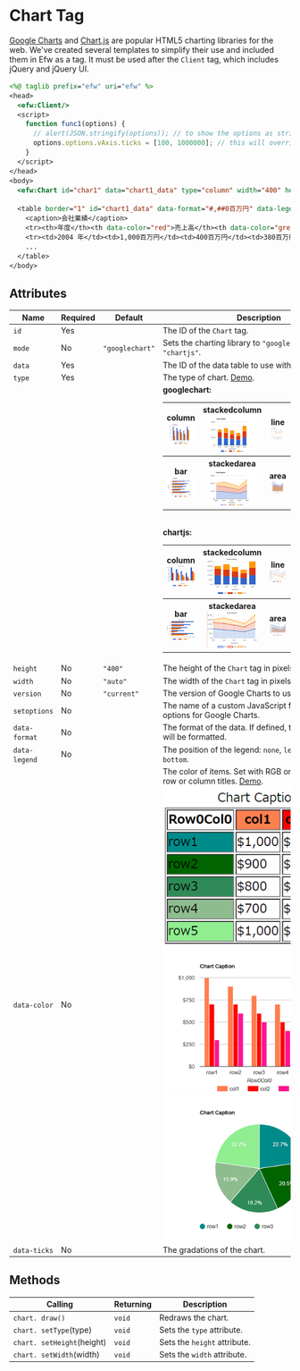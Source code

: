 # Chart Tag

[Google Charts](https://developers.google.com/chart/) and [Chart.js](https://www.chartjs.org/) are popular HTML5 charting libraries for the web. We've created several templates to simplify their use and included them in Efw as a tag. It must be used after the `Client` tag, which includes jQuery and jQuery UI.

```jsp
<%@ taglib prefix="efw" uri="efw" %>
<head>
  <efw:Client/>
  <script>
    function func1(options) {
      // alert(JSON.stringify(options)); // to show the options as string.
      options.options.vAxis.ticks = [100, 1000000]; // this will override the data-ticks attribute
    }
  </script>
</head>
<body>
  <efw:Chart id="char1" data="chart1_data" type="column" width="400" height="250" version="45.2" setoptions="func1" /> // or efw:chart, efw:CHART

  <table border="1" id="chart1_data" data-format="#,##0百万円" data-legend="bottom" data-ticks="100,1000000">
    <caption>会社業績</caption>
    <tr><th>年度</th><th data-color="red">売上高</th><th data-color="green">営業利益</th><th data-color="blue">経常利益</th></tr>
    <tr><td>2004 年</td><td>1,000百万円</td><td>400百万円</td><td>380百万円</td></tr>
    ...
  </table>
</body>
```

## Attributes

| Name | Required | Default | Description |
|---|---|---|---|
| `id` | Yes |  | The ID of the `Chart` tag. |
| `mode` | No | `"googlechart"` | Sets the charting library to `"googlechart"` or `"chartjs"`. |
| `data` | Yes |  | The ID of the data table to use with the `Chart` tag. |
| `type` | Yes |  | The type of chart. [Demo](https://efwgrp.github.io/efw4_chart/chartSampleTypes.html). |
|  |  |  | **googlechart:**<br><table><tr><th>column<br>![Column Chart](../img/chart/gl_column.png)</th><th>stackedcolumn<br>![Stacked Column Chart](../img/chart/gl_stackedcolumn.png)</th><th>line<br>![Line Chart](../img/chart/gl_line.png)</th><th>pie<br>![Pie Chart](../img/chart/gl_pie.png)</th><th>donut<br>![Donut Chart](../img/chart/gl_donut.png)</th></tr><tr><th>bar<br>![Bar Chart](../img/chart/gl_bar.png)</th><th>stackedarea<br>![Stacked Area Chart](../img/chart/gl_stackedarea.png)</th><th>area<br>![Area Chart](../img/chart/gl_area.png)</th><th>scatter<br>![Scatter Chart](../img/chart/gl_scatter.png)</th></tr></table><br>**chartjs:**<br><table><tr><th>column<br>![Column Chart](../img/chart/js_column.png)</th><th>stackedcolumn<br>![Stacked Column Chart](../img/chart/js_stackedcolumn.png)</th><th>line<br>![Line Chart](../img/chart/js_line.png)</th><th>pie<br>![Pie Chart](../img/chart/js_pie.png)</th><th>donut<br>![Donut Chart](../img/chart/js_donut.png)</th></tr><tr><th>bar<br>![Bar Chart](../img/chart/js_bar.png)</th><th>stackedarea<br>![Stacked Area Chart](../img/chart/js_stackedarea.png)</th><th>area<br>![Area Chart](../img/chart/js_area.png)</th><th>scatter<br>![Scatter Chart](../img/chart/js_scatter.png)</th><th>radar<br>![Radar Chart](../img/chart/js_radar.png)</th></tr></table> |
| `height` | No | `"400"` | The height of the `Chart` tag in pixels. |
| `width` | No | `"auto"` | The width of the `Chart` tag in pixels. |
| `version` | No | `"current"` | The version of Google Charts to use. |
| `setoptions` | No |  | The name of a custom JavaScript function to set options for Google Charts. |
| `data-format` | No |  | The format of the data. If defined, the tooltip data will be formatted. |
| `data-legend` | No |  | The position of the legend: `none`, `left`, `right`, `top`, or `bottom`. |
| `data-color` | No |  | The color of items. Set with RGB or color names in row or column titles. [Demo](https://efwgrp.github.io/efw4_chart/chartSampleColors.html).<br>![Data Table](../img/chart/table.png)![Chart 1](../img/chart/chart1.png)![Chart 2](../img/chart/chart2.png) |
| `data-ticks` | No |  | The gradations of the chart. |

## Methods

| Calling | Returning | Description |
|---|---|---|
| `chart. draw()` | `void` | Redraws the chart. |
| `chart. setType`(type) | `void` | Sets the `type` attribute. |
| `chart. setHeight`(height) | `void` | Sets the `height` attribute. |
| `chart. setWidth`(width) | `void` | Sets the `width` attribute. |